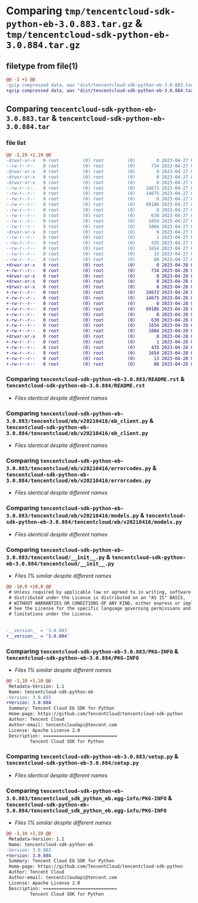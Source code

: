 # Comparing `tmp/tencentcloud-sdk-python-eb-3.0.883.tar.gz` & `tmp/tencentcloud-sdk-python-eb-3.0.884.tar.gz`

## filetype from file(1)

```diff
@@ -1 +1 @@
-gzip compressed data, was "dist/tencentcloud-sdk-python-eb-3.0.883.tar", last modified: Thu Apr 27 00:31:45 2023, max compression
+gzip compressed data, was "dist/tencentcloud-sdk-python-eb-3.0.884.tar", last modified: Fri Apr 28 02:18:26 2023, max compression
```

## Comparing `tencentcloud-sdk-python-eb-3.0.883.tar` & `tencentcloud-sdk-python-eb-3.0.884.tar`

### file list

```diff
@@ -1,19 +1,19 @@
-drwxr-xr-x   0 root         (0) root         (0)        0 2023-04-27 00:31:45.000000 tencentcloud-sdk-python-eb-3.0.883/
--rw-r--r--   0 root         (0) root         (0)      734 2023-04-27 00:31:45.000000 tencentcloud-sdk-python-eb-3.0.883/README.rst
-drwxr-xr-x   0 root         (0) root         (0)        0 2023-04-27 00:31:45.000000 tencentcloud-sdk-python-eb-3.0.883/tencentcloud/
-drwxr-xr-x   0 root         (0) root         (0)        0 2023-04-27 00:31:45.000000 tencentcloud-sdk-python-eb-3.0.883/tencentcloud/eb/
-drwxr-xr-x   0 root         (0) root         (0)        0 2023-04-27 00:31:45.000000 tencentcloud-sdk-python-eb-3.0.883/tencentcloud/eb/v20210416/
--rw-r--r--   0 root         (0) root         (0)    24672 2023-04-27 00:31:45.000000 tencentcloud-sdk-python-eb-3.0.883/tencentcloud/eb/v20210416/eb_client.py
--rw-r--r--   0 root         (0) root         (0)    14675 2023-04-27 00:31:45.000000 tencentcloud-sdk-python-eb-3.0.883/tencentcloud/eb/v20210416/errorcodes.py
--rw-r--r--   0 root         (0) root         (0)        0 2023-04-27 00:31:45.000000 tencentcloud-sdk-python-eb-3.0.883/tencentcloud/eb/v20210416/__init__.py
--rw-r--r--   0 root         (0) root         (0)    89186 2023-04-27 00:31:45.000000 tencentcloud-sdk-python-eb-3.0.883/tencentcloud/eb/v20210416/models.py
--rw-r--r--   0 root         (0) root         (0)        0 2023-04-27 00:31:45.000000 tencentcloud-sdk-python-eb-3.0.883/tencentcloud/eb/__init__.py
--rw-r--r--   0 root         (0) root         (0)      630 2023-04-27 00:31:45.000000 tencentcloud-sdk-python-eb-3.0.883/tencentcloud/__init__.py
--rw-r--r--   0 root         (0) root         (0)     1654 2023-04-27 00:31:45.000000 tencentcloud-sdk-python-eb-3.0.883/PKG-INFO
--rw-r--r--   0 root         (0) root         (0)     1004 2023-04-27 00:31:45.000000 tencentcloud-sdk-python-eb-3.0.883/setup.py
-drwxr-xr-x   0 root         (0) root         (0)        0 2023-04-27 00:31:45.000000 tencentcloud-sdk-python-eb-3.0.883/tencentcloud_sdk_python_eb.egg-info/
--rw-r--r--   0 root         (0) root         (0)        1 2023-04-27 00:31:45.000000 tencentcloud-sdk-python-eb-3.0.883/tencentcloud_sdk_python_eb.egg-info/dependency_links.txt
--rw-r--r--   0 root         (0) root         (0)      435 2023-04-27 00:31:45.000000 tencentcloud-sdk-python-eb-3.0.883/tencentcloud_sdk_python_eb.egg-info/SOURCES.txt
--rw-r--r--   0 root         (0) root         (0)     1654 2023-04-27 00:31:45.000000 tencentcloud-sdk-python-eb-3.0.883/tencentcloud_sdk_python_eb.egg-info/PKG-INFO
--rw-r--r--   0 root         (0) root         (0)       13 2023-04-27 00:31:45.000000 tencentcloud-sdk-python-eb-3.0.883/tencentcloud_sdk_python_eb.egg-info/top_level.txt
--rw-r--r--   0 root         (0) root         (0)       88 2023-04-27 00:31:45.000000 tencentcloud-sdk-python-eb-3.0.883/setup.cfg
+drwxr-xr-x   0 root         (0) root         (0)        0 2023-04-28 02:18:26.000000 tencentcloud-sdk-python-eb-3.0.884/
+-rw-r--r--   0 root         (0) root         (0)      734 2023-04-28 02:18:26.000000 tencentcloud-sdk-python-eb-3.0.884/README.rst
+drwxr-xr-x   0 root         (0) root         (0)        0 2023-04-28 02:18:26.000000 tencentcloud-sdk-python-eb-3.0.884/tencentcloud/
+drwxr-xr-x   0 root         (0) root         (0)        0 2023-04-28 02:18:26.000000 tencentcloud-sdk-python-eb-3.0.884/tencentcloud/eb/
+drwxr-xr-x   0 root         (0) root         (0)        0 2023-04-28 02:18:26.000000 tencentcloud-sdk-python-eb-3.0.884/tencentcloud/eb/v20210416/
+-rw-r--r--   0 root         (0) root         (0)    24672 2023-04-28 02:18:26.000000 tencentcloud-sdk-python-eb-3.0.884/tencentcloud/eb/v20210416/eb_client.py
+-rw-r--r--   0 root         (0) root         (0)    14675 2023-04-28 02:18:26.000000 tencentcloud-sdk-python-eb-3.0.884/tencentcloud/eb/v20210416/errorcodes.py
+-rw-r--r--   0 root         (0) root         (0)        0 2023-04-28 02:18:26.000000 tencentcloud-sdk-python-eb-3.0.884/tencentcloud/eb/v20210416/__init__.py
+-rw-r--r--   0 root         (0) root         (0)    89186 2023-04-28 02:18:26.000000 tencentcloud-sdk-python-eb-3.0.884/tencentcloud/eb/v20210416/models.py
+-rw-r--r--   0 root         (0) root         (0)        0 2023-04-28 02:18:26.000000 tencentcloud-sdk-python-eb-3.0.884/tencentcloud/eb/__init__.py
+-rw-r--r--   0 root         (0) root         (0)      630 2023-04-28 02:18:26.000000 tencentcloud-sdk-python-eb-3.0.884/tencentcloud/__init__.py
+-rw-r--r--   0 root         (0) root         (0)     1654 2023-04-28 02:18:26.000000 tencentcloud-sdk-python-eb-3.0.884/PKG-INFO
+-rw-r--r--   0 root         (0) root         (0)     1004 2023-04-28 02:18:26.000000 tencentcloud-sdk-python-eb-3.0.884/setup.py
+drwxr-xr-x   0 root         (0) root         (0)        0 2023-04-28 02:18:26.000000 tencentcloud-sdk-python-eb-3.0.884/tencentcloud_sdk_python_eb.egg-info/
+-rw-r--r--   0 root         (0) root         (0)        1 2023-04-28 02:18:26.000000 tencentcloud-sdk-python-eb-3.0.884/tencentcloud_sdk_python_eb.egg-info/dependency_links.txt
+-rw-r--r--   0 root         (0) root         (0)      435 2023-04-28 02:18:26.000000 tencentcloud-sdk-python-eb-3.0.884/tencentcloud_sdk_python_eb.egg-info/SOURCES.txt
+-rw-r--r--   0 root         (0) root         (0)     1654 2023-04-28 02:18:26.000000 tencentcloud-sdk-python-eb-3.0.884/tencentcloud_sdk_python_eb.egg-info/PKG-INFO
+-rw-r--r--   0 root         (0) root         (0)       13 2023-04-28 02:18:26.000000 tencentcloud-sdk-python-eb-3.0.884/tencentcloud_sdk_python_eb.egg-info/top_level.txt
+-rw-r--r--   0 root         (0) root         (0)       88 2023-04-28 02:18:26.000000 tencentcloud-sdk-python-eb-3.0.884/setup.cfg
```

### Comparing `tencentcloud-sdk-python-eb-3.0.883/README.rst` & `tencentcloud-sdk-python-eb-3.0.884/README.rst`

 * *Files identical despite different names*

### Comparing `tencentcloud-sdk-python-eb-3.0.883/tencentcloud/eb/v20210416/eb_client.py` & `tencentcloud-sdk-python-eb-3.0.884/tencentcloud/eb/v20210416/eb_client.py`

 * *Files identical despite different names*

### Comparing `tencentcloud-sdk-python-eb-3.0.883/tencentcloud/eb/v20210416/errorcodes.py` & `tencentcloud-sdk-python-eb-3.0.884/tencentcloud/eb/v20210416/errorcodes.py`

 * *Files identical despite different names*

### Comparing `tencentcloud-sdk-python-eb-3.0.883/tencentcloud/eb/v20210416/models.py` & `tencentcloud-sdk-python-eb-3.0.884/tencentcloud/eb/v20210416/models.py`

 * *Files identical despite different names*

### Comparing `tencentcloud-sdk-python-eb-3.0.883/tencentcloud/__init__.py` & `tencentcloud-sdk-python-eb-3.0.884/tencentcloud/__init__.py`

 * *Files 1% similar despite different names*

```diff
@@ -10,8 +10,8 @@
 # Unless required by applicable law or agreed to in writing, software
 # distributed under the License is distributed on an "AS IS" BASIS,
 # WITHOUT WARRANTIES OR CONDITIONS OF ANY KIND, either express or implied.
 # See the License for the specific language governing permissions and
 # limitations under the License.
 
 
-__version__ = '3.0.883'
+__version__ = '3.0.884'
```

### Comparing `tencentcloud-sdk-python-eb-3.0.883/PKG-INFO` & `tencentcloud-sdk-python-eb-3.0.884/PKG-INFO`

 * *Files 1% similar despite different names*

```diff
@@ -1,10 +1,10 @@
 Metadata-Version: 1.1
 Name: tencentcloud-sdk-python-eb
-Version: 3.0.883
+Version: 3.0.884
 Summary: Tencent Cloud Eb SDK for Python
 Home-page: https://github.com/TencentCloud/tencentcloud-sdk-python
 Author: Tencent Cloud
 Author-email: tencentcloudapi@tencent.com
 License: Apache License 2.0
 Description: ============================
         Tencent Cloud SDK for Python
```

### Comparing `tencentcloud-sdk-python-eb-3.0.883/setup.py` & `tencentcloud-sdk-python-eb-3.0.884/setup.py`

 * *Files identical despite different names*

### Comparing `tencentcloud-sdk-python-eb-3.0.883/tencentcloud_sdk_python_eb.egg-info/PKG-INFO` & `tencentcloud-sdk-python-eb-3.0.884/tencentcloud_sdk_python_eb.egg-info/PKG-INFO`

 * *Files 1% similar despite different names*

```diff
@@ -1,10 +1,10 @@
 Metadata-Version: 1.1
 Name: tencentcloud-sdk-python-eb
-Version: 3.0.883
+Version: 3.0.884
 Summary: Tencent Cloud Eb SDK for Python
 Home-page: https://github.com/TencentCloud/tencentcloud-sdk-python
 Author: Tencent Cloud
 Author-email: tencentcloudapi@tencent.com
 License: Apache License 2.0
 Description: ============================
         Tencent Cloud SDK for Python
```


